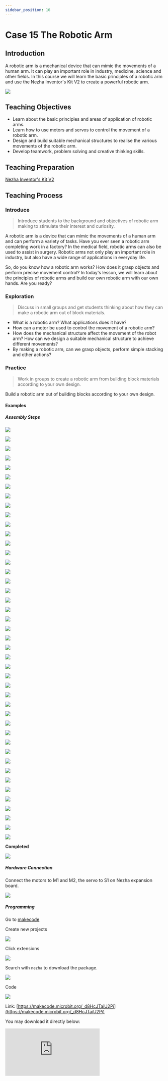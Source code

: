 ```yaml
---
sidebar_position: 16
---
```


# Case 15 The Robotic Arm

## Introduction 

A robotic arm is a mechanical device that can mimic the movements of a human arm. It can play an important role in industry, medicine, science and other fields. In this course we will learn the basic principles of a robotic arm and use the Nezha Inventor's Kit V2 to create a powerful robotic arm.


![](./images/nezha-inventors-kit-v2-case-15-01.png)

## Teaching Objectives

- Learn about the basic principles and areas of application of robotic arms.
- Learn how to use motors and servos to control the movement of a robotic arm.
- Design and build suitable mechanical structures to realise the various movements of the robotic arm.
- Develop teamwork, problem solving and creative thinking skills.

## Teaching Preparation

[Nezha Inventor's Kit V2](https://www.elecfreaks.com/nezha-inventor-s-kit-v2-for-micro-bit.html)


## Teaching Process

### Introduce

>Introduce students to the background and objectives of robotic arm making to stimulate their interest and curiosity.

A robotic arm is a device that can mimic the movements of a human arm and can perform a variety of tasks. Have you ever seen a robotic arm completing work in a factory? In the medical field, robotic arms can also be used to assist in surgery. Robotic arms not only play an important role in industry, but also have a wide range of applications in everyday life.

So, do you know how a robotic arm works? How does it grasp objects and perform precise movement control? In today's lesson, we will learn about the principles of robotic arms and build our own robotic arm with our own hands. Are you ready?

### Exploration

>Discuss in small groups and get students thinking about how they can make a robotic arm out of block materials.

- What is a robotic arm? What applications does it have?
- How can a motor be used to control the movement of a robotic arm?
- How does the mechanical structure affect the movement of the robot arm? How can we design a suitable mechanical structure to achieve different movements?
- By making a robotic arm, can we grasp objects, perform simple stacking and other actions?

### Practice

>Work in groups to create a robotic arm from building block materials according to your own design.

Build a robotic arm out of building blocks according to your own design.



#### Examples

##### Assembly Steps

![](./images/nezha-inventors-kit-v2-step-15-01.png)

![](./images/nezha-inventors-kit-v2-step-15-02.png)

![](./images/nezha-inventors-kit-v2-step-15-03.png)

![](./images/nezha-inventors-kit-v2-step-15-04.png)

![](./images/nezha-inventors-kit-v2-step-15-05.png)

![](./images/nezha-inventors-kit-v2-step-15-06.png)

![](./images/nezha-inventors-kit-v2-step-15-07.png)

![](./images/nezha-inventors-kit-v2-step-15-08.png)

![](./images/nezha-inventors-kit-v2-step-15-09.png)

![](./images/nezha-inventors-kit-v2-step-15-10.png)

![](./images/nezha-inventors-kit-v2-step-15-11.png)

![](./images/nezha-inventors-kit-v2-step-15-12.png)

![](./images/nezha-inventors-kit-v2-step-15-13.png)

![](./images/nezha-inventors-kit-v2-step-15-14.png)

![](./images/nezha-inventors-kit-v2-step-15-15.png)

![](./images/nezha-inventors-kit-v2-step-15-16.png)

![](./images/nezha-inventors-kit-v2-step-15-17.png)

![](./images/nezha-inventors-kit-v2-step-15-18.png)

![](./images/nezha-inventors-kit-v2-step-15-19.png)

![](./images/nezha-inventors-kit-v2-step-15-20.png)

![](./images/nezha-inventors-kit-v2-step-15-21.png)

![](./images/nezha-inventors-kit-v2-step-15-22.png)

![](./images/nezha-inventors-kit-v2-step-15-23.png)

![](./images/nezha-inventors-kit-v2-step-15-24.png)

![](./images/nezha-inventors-kit-v2-step-15-25.png)

![](./images/nezha-inventors-kit-v2-step-15-26.png)

![](./images/nezha-inventors-kit-v2-step-15-27.png)

![](./images/nezha-inventors-kit-v2-step-15-28.png)

![](./images/nezha-inventors-kit-v2-step-15-29.png)

![](./images/nezha-inventors-kit-v2-step-15-30.png)

![](./images/nezha-inventors-kit-v2-step-15-31.png)

![](./images/nezha-inventors-kit-v2-step-15-32.png)

![](./images/nezha-inventors-kit-v2-step-15-33.png)

![](./images/nezha-inventors-kit-v2-step-15-34.png)

![](./images/nezha-inventors-kit-v2-step-15-35.png)

![](./images/nezha-inventors-kit-v2-step-15-36.png)

![](./images/nezha-inventors-kit-v2-step-15-37.png)

![](./images/nezha-inventors-kit-v2-step-15-38.png)

![](./images/nezha-inventors-kit-v2-step-15-39.png)

![](./images/nezha-inventors-kit-v2-step-15-40.png)

![](./images/nezha-inventors-kit-v2-step-15-41.png)

![](./images/nezha-inventors-kit-v2-step-15-42.png)

![](./images/nezha-inventors-kit-v2-step-15-43.png)

![](./images/nezha-inventors-kit-v2-step-15-44.png)

**Completed**

![](./images/nezha-inventors-kit-v2-case-15-01.png)

##### Hardware Connection

Connect the motors to M1 and M2, the servo to S1 on Nezha expansion board. 

![](./images/nezha-inventors-kit-v2-case-15-02.png)

##### Programming 

Go to [makecode](https://makecode.microbit.org/#)

Create new projects

![](./images/nezha-inventors-kit-v2-case-19-03.png)

Click extensions

![](./images/nezha-inventors-kit-v2-case-19-04.png)



Search with `nezha` to download the package. 

![](./images/nezha-inventors-kit-v2-case-19-06.png)

Code

![](./images/nezha-inventors-kit-v2-case-15-07.png)


Link: [https://makecode.microbit.org/_d8HcJTaiU2Pi](https://makecode.microbit.org/_d8HcJTaiU2Pi)

You may download it directly below:

<div
    style={{
        position: 'relative',
        paddingBottom: '60%',
        overflow: 'hidden',
    }}
>
    <iframe
        src="https://makecode.microbit.org/_d8HcJTaiU2Pi"
        frameborder="0"
        sandbox="allow-popups allow-forms allow-scripts allow-same-origin"
        style={{
            position: 'absolute',
            width: '100%',
            height: '100%',
        }}
    />
</div>



### Demonstration

>Present in groups and compare the results and effectiveness of each group.

#### Result


Press A on the micro:bit, the robot arm grabs the item and places it to the side, press B on the micro:bit, the robot arm releases the item and returns it to the right.

![](./images/nezha-inventors-kit-v2-case-15.gif)

### Reflection

>Share in groups so that students in each group can share their production process and insights, summarise the problems and solutions they encountered, and evaluate their strengths and weaknesses.
